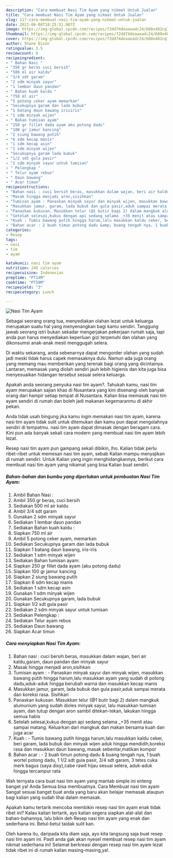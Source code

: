 ```yaml
---
description: "Cara membuat Nasi Tim Ayam yang nikmat Untuk Jualan"
title: "Cara membuat Nasi Tim Ayam yang nikmat Untuk Jualan"
slug: 117-cara-membuat-nasi-tim-ayam-yang-nikmat-untuk-jualan
date: 2021-06-08T18:25:51.007Z
image: https://img-global.cpcdn.com/recipes/f2dd74deaaeadc24/680x482cq70/nasi-tim-ayam-foto-resep-utama.jpg
thumbnail: https://img-global.cpcdn.com/recipes/f2dd74deaaeadc24/680x482cq70/nasi-tim-ayam-foto-resep-utama.jpg
cover: https://img-global.cpcdn.com/recipes/f2dd74deaaeadc24/680x482cq70/nasi-tim-ayam-foto-resep-utama.jpg
author: Shane Dixon
ratingvalue: 3.5
reviewcount: 6
recipeingredient:
- " Bahan Nasi "
- "350 gr beras cuci bersih"
- "500 ml air kaldu"
- "3/4 sdt garam"
- "2 sdm minyak sayur"
- "1 lembar daun pandan"
- " Bahan kuah kaldu "
- "750 ml air"
- "5 potong ceker ayam memarkan"
- "Secukupnya garam dan lada bubuk"
- "1 batang daun bawang irisiris"
- "1 sdm minyak wijen"
- " Bahan tumisan ayam"
- "250 gr fillet dada ayam aku potong dadu"
- "100 gr jamur kancing"
- "2 siung bawang putih"
- "6 sdm kecap manis"
- "1 sdm kecap asin"
- "1 sdm minyak wijen"
- "Secukupnya garam lada bubuk"
- "1/2 sdt gula pasir"
- "2 sdm minyak sayur untuk tumisan"
- " Pelengkap "
- " Telur ayam rebus"
- " Daun bawang"
- " Acar timun"
recipeinstructions:
- "Bahan nasi : cuci bersih beras, masukkan dalam wajan, beri air kaldu,garam, daun pandan dan minyak sayur"
- "Masak hingga menjadi aron,sisihkan"
- "Tumisan ayam : Panaskan minyak sayur dan minyak wijen, masukkan bawang putih hingga harum,lalu masukkan ayam yang sudah di potong dadu,aduk-aduk hingga berubah warna dan masukkan kecap manis"
- "Masukkan jamur, garam, lada bubuk dan gula pasir,aduk sampai merata dan koreksi rasa. Sisihkan"
- "Panaskan kukusan. Masukkan telur (@1 butir bagi 2) dalam mangkuk alumunium yang sudah dioles minyak sayur, lalu masukkan tumisan ayam, dan tutup dengan aron sambil ditekan-tekan, lakukan hingga semua habis"
- "Setelah selesai,kukus dengan api sedang selama _+35 menit atau sampai matang. Keluarkan dari mangkuk dan makan bersama kuah dan juga acar"
- "Kuah : Tumis bawang putih hingga harum,lalu masukkan kaldu ceker, beri garam, lada bubuk dan minyak wijen aduk hingga mendidih,koreksi rasa dan masukkan daun bawang, masak sebentar,matikan kompor"
- "Bahan acar : 2 buah timun potong dadu &amp; buang tengah nya, 1 buah wortel potong dadu, 1 1/2 sdt gula pasir, 3/4 sdt garam, 3 tetes cuka merk bagus (saya dixy),cabe rawit hijau sesuai selera, aduk-aduk hingga tercampur rata"
categories:
- Resep
tags:
- nasi
- tim
- ayam

katakunci: nasi tim ayam 
nutrition: 245 calories
recipecuisine: Indonesian
preptime: "PT14M"
cooktime: "PT58M"
recipeyield: "3"
recipecategory: Lunch

---
```



![Nasi Tim Ayam](https://img-global.cpcdn.com/recipes/f2dd74deaaeadc24/680x482cq70/nasi-tim-ayam-foto-resep-utama.jpg)

Sebagai seorang orang tua, menyediakan olahan lezat untuk keluarga merupakan suatu hal yang menyenangkan bagi kamu sendiri. Tanggung jawab seorang istri bukan sekadar mengerjakan pekerjaan rumah saja, tapi anda pun harus menyediakan keperluan gizi terpenuhi dan olahan yang dikonsumsi anak-anak mesti menggugah selera.

Di waktu  sekarang, anda sebenarnya dapat mengorder olahan yang sudah jadi meski tidak harus capek memasaknya dulu. Namun ada juga orang yang memang mau memberikan yang terenak bagi orang yang dicintainya. Lantaran, memasak yang diolah sendiri jauh lebih higienis dan kita juga bisa menyesuaikan hidangan tersebut sesuai selera keluarga. 



Apakah anda seorang penyuka nasi tim ayam?. Tahukah kamu, nasi tim ayam merupakan sajian khas di Nusantara yang kini disenangi oleh banyak orang dari hampir setiap tempat di Nusantara. Kalian bisa memasak nasi tim ayam sendiri di rumah dan boleh jadi makanan kegemaranmu di akhir pekan.

Anda tidak usah bingung jika kamu ingin memakan nasi tim ayam, karena nasi tim ayam tidak sulit untuk ditemukan dan kamu pun dapat mengolahnya sendiri di tempatmu. nasi tim ayam dapat dimasak dengan beragam cara. Kini pun ada banyak sekali cara modern yang membuat nasi tim ayam lebih lezat.

Resep nasi tim ayam pun gampang sekali dibikin, lho. Kalian tidak perlu ribet-ribet untuk memesan nasi tim ayam, sebab Kalian mampu menyajikan di rumah sendiri. Untuk Kalian yang ingin menghidangkannya, berikut cara membuat nasi tim ayam yang nikamat yang bisa Kalian buat sendiri.

<!--inarticleads1-->

##### Bahan-bahan dan bumbu yang diperlukan untuk pembuatan Nasi Tim Ayam:

1. Ambil  Bahan Nasi :
1. Ambil 350 gr beras, cuci bersih
1. Sediakan 500 ml air kaldu
1. Ambil 3/4 sdt garam
1. Gunakan 2 sdm minyak sayur
1. Sediakan 1 lembar daun pandan
1. Sediakan  Bahan kuah kaldu :
1. Siapkan 750 ml air
1. Ambil 5 potong ceker ayam, memarkan
1. Sediakan Secukupnya garam dan lada bubuk
1. Siapkan 1 batang daun bawang, iris-iris
1. Sediakan 1 sdm minyak wijen
1. Sediakan  Bahan tumisan ayam:
1. Siapkan 250 gr fillet dada ayam (aku potong dadu)
1. Siapkan 100 gr jamur kancing
1. Siapkan 2 siung bawang putih
1. Siapkan 6 sdm kecap manis
1. Sediakan 1 sdm kecap asin
1. Gunakan 1 sdm minyak wijen
1. Gunakan Secukupnya garam, lada bubuk
1. Siapkan 1/2 sdt gula pasir
1. Sediakan 2 sdm minyak sayur untuk tumisan
1. Sediakan  Pelengkap :
1. Sediakan  Telur ayam rebus
1. Sediakan  Daun bawang
1. Siapkan  Acar timun




<!--inarticleads2-->

##### Cara menyiapkan Nasi Tim Ayam:

1. Bahan nasi : cuci bersih beras, masukkan dalam wajan, beri air kaldu,garam, daun pandan dan minyak sayur
1. Masak hingga menjadi aron,sisihkan
1. Tumisan ayam : - Panaskan minyak sayur dan minyak wijen, masukkan bawang putih hingga harum,lalu masukkan ayam yang sudah di potong dadu,aduk-aduk hingga berubah warna dan masukkan kecap manis
1. Masukkan jamur, garam, lada bubuk dan gula pasir,aduk sampai merata dan koreksi rasa. Sisihkan
1. Panaskan kukusan. Masukkan telur (@1 butir bagi 2) dalam mangkuk alumunium yang sudah dioles minyak sayur, lalu masukkan tumisan ayam, dan tutup dengan aron sambil ditekan-tekan, lakukan hingga semua habis
1. Setelah selesai,kukus dengan api sedang selama _+35 menit atau sampai matang. Keluarkan dari mangkuk dan makan bersama kuah dan juga acar
1. Kuah : - Tumis bawang putih hingga harum,lalu masukkan kaldu ceker, beri garam, lada bubuk dan minyak wijen aduk hingga mendidih,koreksi rasa dan masukkan daun bawang, masak sebentar,matikan kompor
1. Bahan acar : - 2 buah timun potong dadu &amp; buang tengah nya, 1 buah wortel potong dadu, 1 1/2 sdt gula pasir, 3/4 sdt garam, 3 tetes cuka merk bagus (saya dixy),cabe rawit hijau sesuai selera, aduk-aduk hingga tercampur rata




Wah ternyata cara buat nasi tim ayam yang mantab simple ini enteng banget ya! Anda Semua bisa membuatnya. Cara Membuat nasi tim ayam Sangat sesuai banget buat anda yang baru akan belajar memasak ataupun bagi kalian yang sudah lihai dalam memasak.

Apakah kamu tertarik mencoba membikin resep nasi tim ayam enak tidak ribet ini? Kalau kalian tertarik, ayo kalian segera siapkan alat-alat dan bahan-bahannya, lalu bikin deh Resep nasi tim ayam yang enak dan sederhana ini. Betul-betul taidak sulit kan. 

Oleh karena itu, daripada kita diam saja, ayo kita langsung saja buat resep nasi tim ayam ini. Pasti anda gak akan nyesel membuat resep nasi tim ayam nikmat sederhana ini! Selamat berkreasi dengan resep nasi tim ayam lezat tidak ribet ini di rumah kalian masing-masing,ya!.

